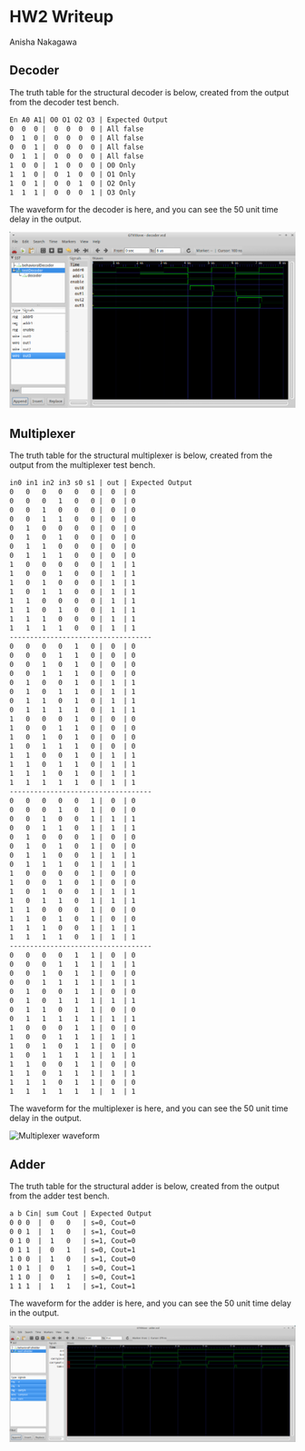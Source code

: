 # HW2 Writeup
Anisha Nakagawa

## Decoder

The truth table for the structural decoder is below, created from the output from the decoder test bench.

```
En A0 A1| O0 O1 O2 O3 | Expected Output
0  0  0 |  0  0  0  0 | All false
0  1  0 |  0  0  0  0 | All false
0  0  1 |  0  0  0  0 | All false
0  1  1 |  0  0  0  0 | All false
1  0  0 |  1  0  0  0 | O0 Only
1  1  0 |  0  1  0  0 | O1 Only
1  0  1 |  0  0  1  0 | O2 Only
1  1  1 |  0  0  0  1 | O3 Only
```

The waveform for the decoder is here, and you can see the 50 unit time delay in the output.

![Decoder waveform](img/decoderwave.PNG)

## Multiplexer

The truth table for the structural multiplexer is below, created from the output from the multiplexer test bench.

```
in0 in1 in2 in3 s0 s1 | out | Expected Output
0   0   0   0   0   0 |  0  | 0
0   0   0   1   0   0 |  0  | 0
0   0   1   0   0   0 |  0  | 0
0   0   1   1   0   0 |  0  | 0
0   1   0   0   0   0 |  0  | 0
0   1   0   1   0   0 |  0  | 0
0   1   1   0   0   0 |  0  | 0
0   1   1   1   0   0 |  0  | 0
1   0   0   0   0   0 |  1  | 1
1   0   0   1   0   0 |  1  | 1
1   0   1   0   0   0 |  1  | 1
1   0   1   1   0   0 |  1  | 1
1   1   0   0   0   0 |  1  | 1
1   1   0   1   0   0 |  1  | 1
1   1   1   0   0   0 |  1  | 1
1   1   1   1   0   0 |  1  | 1
-----------------------------------
0   0   0   0   1   0 |  0  | 0
0   0   0   1   1   0 |  0  | 0
0   0   1   0   1   0 |  0  | 0
0   0   1   1   1   0 |  0  | 0
0   1   0   0   1   0 |  1  | 1
0   1   0   1   1   0 |  1  | 1
0   1   1   0   1   0 |  1  | 1
0   1   1   1   1   0 |  1  | 1
1   0   0   0   1   0 |  0  | 0
1   0   0   1   1   0 |  0  | 0
1   0   1   0   1   0 |  0  | 0
1   0   1   1   1   0 |  0  | 0
1   1   0   0   1   0 |  1  | 1
1   1   0   1   1   0 |  1  | 1
1   1   1   0   1   0 |  1  | 1
1   1   1   1   1   0 |  1  | 1
-----------------------------------
0   0   0   0   0   1 |  0  | 0
0   0   0   1   0   1 |  0  | 0
0   0   1   0   0   1 |  1  | 1
0   0   1   1   0   1 |  1  | 1
0   1   0   0   0   1 |  0  | 0
0   1   0   1   0   1 |  0  | 0
0   1   1   0   0   1 |  1  | 1
0   1   1   1   0   1 |  1  | 1
1   0   0   0   0   1 |  0  | 0
1   0   0   1   0   1 |  0  | 0
1   0   1   0   0   1 |  1  | 1
1   0   1   1   0   1 |  1  | 1
1   1   0   0   0   1 |  0  | 0
1   1   0   1   0   1 |  0  | 0
1   1   1   0   0   1 |  1  | 1
1   1   1   1   0   1 |  1  | 1
-----------------------------------
0   0   0   0   1   1 |  0  | 0
0   0   0   1   1   1 |  1  | 1
0   0   1   0   1   1 |  0  | 0
0   0   1   1   1   1 |  1  | 1
0   1   0   0   1   1 |  0  | 0
0   1   0   1   1   1 |  1  | 1
0   1   1   0   1   1 |  0  | 0
0   1   1   1   1   1 |  1  | 1
1   0   0   0   1   1 |  0  | 0
1   0   0   1   1   1 |  1  | 1
1   0   1   0   1   1 |  0  | 0
1   0   1   1   1   1 |  1  | 1
1   1   0   0   1   1 |  0  | 0
1   1   0   1   1   1 |  1  | 1
1   1   1   0   1   1 |  0  | 0
1   1   1   1   1   1 |  1  | 1
```

The waveform for the multiplexer is here, and you can see the 50 unit time delay in the output.

![Multiplexer waveform](img/multiplexerdelay.PNG)

## Adder

The truth table for the structural adder is below, created from the output from the adder test bench.

```
a b Cin| sum Cout | Expected Output
0 0 0  |  0   0   | s=0, Cout=0
0 0 1  |  1   0   | s=1, Cout=0
0 1 0  |  1   0   | s=1, Cout=0
0 1 1  |  0   1   | s=0, Cout=1
1 0 0  |  1   0   | s=1, Cout=0
1 0 1  |  0   1   | s=0, Cout=1
1 1 0  |  0   1   | s=0, Cout=1
1 1 1  |  1   1   | s=1, Cout=1
```

The waveform for the adder is here, and you can see the 50 unit time delay in the output.

![Adder waveform](img/adder.PNG)